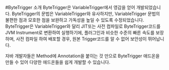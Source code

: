 #ByteTrigger 소개
ByteTrigger은 VariableTrigger에서 영감을 얻어 개발되었습니다.
ByteTrigger의 문법은 VariableTrigger와 유사하지만, VariableTrigger 문법의
불편한 점과 모호한 점을 보완하고 가독성을 높일 수 있도록 수정되었습니다.
ByteTrigger은 VariableTrigger와 달리 JIT또는 사전 컴파일로 ByteTrigger코드를
JVM Instrument로 변환하여 실행하기에, 플러그인과 비슷한 수준의 빠른 속도를
보장하며, 사전 컴파일 하여 배포할 경우, 원본 Trigger코드를 
알 수 없어 보안성이 뛰어납니다.

자바 개발자들은 Method에 Annotation을 붙이는 것 만으로 ByteTrigger 애드온을 
만들 수 있어 다양한 애드온들을 쉽게 개발할 수 있습니다.